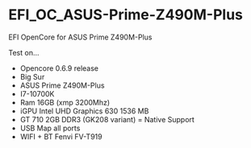 # EFI_OC_ASUS-Prime-Z490M-Plus
EFI OpenCore for ASUS Prime Z490M-Plus

Test on...
- Opencore 0.6.9 release
- Big Sur
- ASUS Prime Z490M-Plus
- I7-10700K
- Ram 16GB (xmp 3200Mhz)
- iGPU Intel UHD Graphics 630 1536 MB
- GT 710 2GB DDR3 (GK208 variant) = Native Support
- USB Map all ports
- WIFI + BT Fenvi FV-T919
